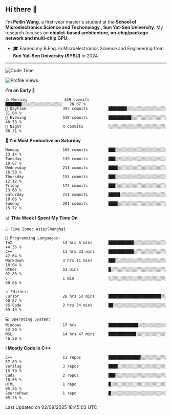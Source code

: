 ## Hi there 👋

I'm **Peilin Wang**, a first-year master's student at the **School of Microelectronics Science and Techonology , Sun Yat-Sen University**. My research focuses on **chiplet-based architecture, on-chip/package network and multi-chip GPU**.

- 🎓 Earned my B.Eng. in Microelectronics Science and Engineering from **Sun Yat-Sen University (SYSU)** in 2024.

---

<!--START_SECTION:waka-->
![Code Time](http://img.shields.io/badge/Code%20Time-96%20hrs%2016%20mins-blue)

![Profile Views](http://img.shields.io/badge/Profile%20Views-26-blue)

**I'm an Early 🐤** 

```text
🌞 Morning                359 commits         ███████░░░░░░░░░░░░░░░░░░   28.07 % 
🌆 Daytime                397 commits         ████████░░░░░░░░░░░░░░░░░   31.04 % 
🌃 Evening                519 commits         ██████████░░░░░░░░░░░░░░░   40.58 % 
🌙 Night                  4 commits           ░░░░░░░░░░░░░░░░░░░░░░░░░   00.31 % 
```
📅 **I'm Most Productive on Saturday** 

```text
Monday                   168 commits         ███░░░░░░░░░░░░░░░░░░░░░░   13.14 % 
Tuesday                  139 commits         ███░░░░░░░░░░░░░░░░░░░░░░   10.87 % 
Wednesday                211 commits         ████░░░░░░░░░░░░░░░░░░░░░   16.50 % 
Thursday                 155 commits         ███░░░░░░░░░░░░░░░░░░░░░░   12.12 % 
Friday                   174 commits         ███░░░░░░░░░░░░░░░░░░░░░░   13.60 % 
Saturday                 231 commits         █████░░░░░░░░░░░░░░░░░░░░   18.06 % 
Sunday                   201 commits         ████░░░░░░░░░░░░░░░░░░░░░   15.72 % 
```


📊 **This Week I Spent My Time On** 

```text
🕑︎ Time Zone: Asia/Shanghai

💬 Programming Languages: 
TeX                      14 hrs 6 mins       ███████████░░░░░░░░░░░░░░   44.36 % 
C++                      13 hrs 33 mins      ███████████░░░░░░░░░░░░░░   42.64 % 
Markdown                 3 hrs 11 mins       ███░░░░░░░░░░░░░░░░░░░░░░   10.04 % 
Other                    53 mins             █░░░░░░░░░░░░░░░░░░░░░░░░   02.83 % 
C                        1 min               ░░░░░░░░░░░░░░░░░░░░░░░░░   00.08 % 

🔥 Editors: 
Cursor                   28 hrs 53 mins      ███████████████████████░░   90.87 % 
VS Code                  2 hrs 54 mins       ██░░░░░░░░░░░░░░░░░░░░░░░   09.13 % 

💻 Operating System: 
Windows                  17 hrs              █████████████░░░░░░░░░░░░   53.50 % 
WSL                      14 hrs 47 mins      ████████████░░░░░░░░░░░░░   46.50 % 
```

**I Mostly Code in C++** 

```text
C++                      11 repos            ██████████████░░░░░░░░░░░   57.89 % 
Verilog                  3 repos             ████░░░░░░░░░░░░░░░░░░░░░   15.79 % 
Cuda                     2 repos             ███░░░░░░░░░░░░░░░░░░░░░░   10.53 % 
HTML                     1 repo              █░░░░░░░░░░░░░░░░░░░░░░░░   05.26 % 
SourcePawn               1 repo              █░░░░░░░░░░░░░░░░░░░░░░░░   05.26 % 
```




 Last Updated on 02/09/2025 18:45:03 UTC
<!--END_SECTION:waka-->
